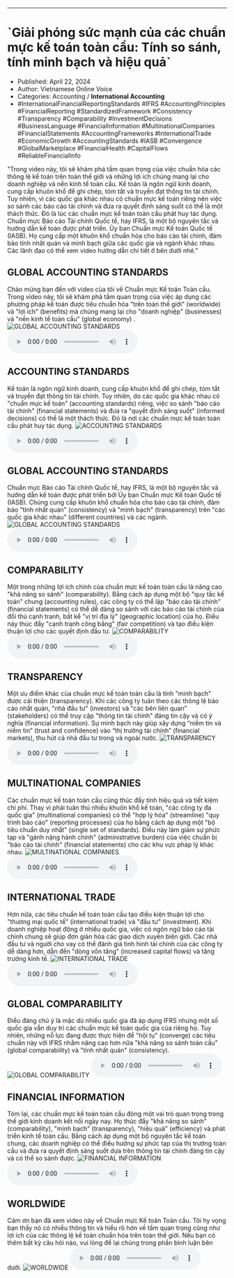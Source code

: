 
---

# \`Giải phóng sức mạnh của các chuẩn mực kế toán toàn cầu: Tính so sánh, tính minh bạch và hiệu quả\`

- Published: April 22, 2024
- Author: Vietnamese Online Voice
- Categories: Accounting / **International Accounting**
- #InternationalFinancialReportingStandards #IFRS #AccountingPrinciples #FinancialReporting #StandardizedFramework #Consistency #Transparency #Comparability #InvestmentDecisions #BusinessLanguage #FinancialInformation #MultinationalCompanies #FinancialStatements #AccountingFrameworks #InternationalTrade #EconomicGrowth #AccountingStandards #IASB #Convergence #GlobalMarketplace #FinancialHealth #CapitalFlows #ReliableFinancialInfo

"Trong video này, tôi sẽ khám phá tầm quan trọng của việc chuẩn hóa các thông lệ kế toán trên toàn thế giới và những lợi ích chúng mang lại cho doanh nghiệp và nền kinh tế toàn cầu. Kế toán là ngôn ngữ kinh doanh, cung cấp khuôn khổ để ghi chép, tóm tắt và truyền đạt thông tin tài chính. Tuy nhiên, vì các quốc gia khác nhau có chuẩn mực kế toán riêng nên việc so sánh các báo cáo tài chính và đưa ra quyết định sáng suốt có thể là một thách thức. Đó là lúc các chuẩn mực kế toán toàn cầu phát huy tác dụng. Chuẩn mực Báo cáo Tài chính Quốc tế, hay IFRS, là một bộ nguyên tắc và hướng dẫn kế toán được phát triển. Ủy ban Chuẩn mực Kế toán Quốc tế (IASB). Họ cung cấp một khuôn khổ chuẩn hóa cho báo cáo tài chính, đảm bảo tính nhất quán và minh bạch giữa các quốc gia và ngành khác nhau. Các lãnh đạo có thể xem video hướng dẫn chi tiết ở bên dưới nhé."


## GLOBAL ACCOUNTING STANDARDS

Chào mừng bạn đến với video của tôi về Chuẩn mực Kế toán Toàn cầu. Trong video này, tôi sẽ khám phá tầm quan trọng của việc áp dụng các phương pháp kế toán được tiêu chuẩn hóa "trên toàn thế giới" (worldwide) và "lợi ích" (benefits) mà chúng mang lại cho "doanh nghiệp" (businesses) và "nền kinh tế toàn cầu" (global economy) .
![GLOBAL ACCOUNTING STANDARDS](https://http-archiver-apis-production-80.schnworks.com/storage/images/transitions/2024-04-22/transition--46620188402-Montserrat-Medium-283593.jpg)
<audio controls>
    <source src="https://http-archiver-apis-production-80.schnworks.com/storage/audio/file-23135830692.mp3" type="audio/mpeg">
</audio>



## ACCOUNTING STANDARDS

Kế toán là ngôn ngữ kinh doanh, cung cấp khuôn khổ để ghi chép, tóm tắt và truyền đạt thông tin tài chính. Tuy nhiên, do các quốc gia khác nhau có "chuẩn mực kế toán" (accounting standards) riêng, việc so sánh "báo cáo tài chính" (financial statements) và đưa ra "quyết định sáng suốt" (informed decisions) có thể là một thách thức. Đó là nơi các chuẩn mực kế toán toàn cầu phát huy tác dụng.
![ACCOUNTING STANDARDS](https://http-archiver-apis-production-80.schnworks.com/storage/images/transitions/2024-04-22/transition--43530483501-Montserrat-SemiBold-303F9F.jpg)
<audio controls>
    <source src="https://http-archiver-apis-production-80.schnworks.com/storage/audio/file-10311683076.mp3" type="audio/mpeg">
</audio>



## GLOBAL ACCOUNTING STANDARDS

Chuẩn mực Báo cáo Tài chính Quốc tế, hay IFRS, là một bộ nguyên tắc và hướng dẫn kế toán được phát triển bởi Ủy ban Chuẩn mực Kế toán Quốc tế (IASB). Chúng cung cấp khuôn khổ chuẩn hóa cho báo cáo tài chính, đảm bảo "tính nhất quán" (consistency) và "minh bạch" (transparency) trên "các quốc gia khác nhau" (different countries) và các ngành.
![GLOBAL ACCOUNTING STANDARDS](https://http-archiver-apis-production-80.schnworks.com/storage/images/transitions/2024-04-22/transition--21853899987-Montserrat-Regular-303F9F.jpg)
<audio controls>
    <source src="https://http-archiver-apis-production-80.schnworks.com/storage/audio/file-1057073534.mp3" type="audio/mpeg">
</audio>



## COMPARABILITY

Một trong những lợi ích chính của chuẩn mực kế toán toàn cầu là nâng cao "khả năng so sánh" (comparability). Bằng cách áp dụng một bộ "quy tắc kế toán" chung (accounting rules), các công ty có thể lập "báo cáo tài chính" (financial statements) có thể dễ dàng so sánh với các báo cáo tài chính của đối thủ cạnh tranh, bất kể "vị trí địa lý" (geographic location) của họ. Điều này thúc đẩy "cạnh tranh công bằng" (fair competition) và tạo điều kiện thuận lợi cho các quyết định đầu tư.
![COMPARABILITY](https://http-archiver-apis-production-80.schnworks.com/storage/images/transitions/2024-04-22/transition--13388748716-Montserrat-Regular-004895.jpg)
<audio controls>
    <source src="https://http-archiver-apis-production-80.schnworks.com/storage/audio/file-2550634115.mp3" type="audio/mpeg">
</audio>



## TRANSPARENCY

Một ưu điểm khác của chuẩn mực kế toán toàn cầu là tính "minh bạch" được cải thiện (transparency). Khi các công ty tuân theo các thông lệ báo cáo nhất quán, "nhà đầu tư" (investors) và "các bên liên quan" (stakeholders) có thể truy cập "thông tin tài chính" đáng tin cậy và có ý nghĩa (financial information). Sự minh bạch này giúp xây dựng “niềm tin và niềm tin” (trust and confidence) vào “thị trường tài chính” (financial markets), thu hút cả nhà đầu tư trong và ngoài nước.
![TRANSPARENCY](https://http-archiver-apis-production-80.schnworks.com/storage/images/transitions/2024-04-22/transition-47866178880-Montserrat-Bold-512DA8.jpg)
<audio controls>
    <source src="https://http-archiver-apis-production-80.schnworks.com/storage/audio/file-2838621536.mp3" type="audio/mpeg">
</audio>



## MULTINATIONAL COMPANIES

Các chuẩn mực kế toán toàn cầu cũng thúc đẩy tính hiệu quả và tiết kiệm chi phí. Thay vì phải tuân thủ nhiều khuôn khổ kế toán, "các công ty đa quốc gia" (multinational companies) có thể "hợp lý hóa" (streamline) "quy trình báo cáo" (reporting processes) của họ bằng cách áp dụng một "bộ tiêu chuẩn duy nhất" (single set of standards). Điều này làm giảm sự phức tạp và "gánh nặng hành chính" (administrative burden) của việc chuẩn bị "báo cáo tài chính" (financial statements) cho các khu vực pháp lý khác nhau.
![MULTINATIONAL COMPANIES](https://http-archiver-apis-production-80.schnworks.com/storage/images/transitions/2024-04-22/transition-2642454228-Montserrat-SemiBold-303F9F.jpg)
<audio controls>
    <source src="https://http-archiver-apis-production-80.schnworks.com/storage/audio/file-3224825122.mp3" type="audio/mpeg">
</audio>



## INTERNATIONAL TRADE

Hơn nữa, các tiêu chuẩn kế toán toàn cầu tạo điều kiện thuận lợi cho "thương mại quốc tế" (international trade) và "đầu tư" (investment). Khi doanh nghiệp hoạt động ở nhiều quốc gia, việc có ngôn ngữ báo cáo tài chính chung sẽ giúp đơn giản hóa các giao dịch xuyên biên giới. Các nhà đầu tư và người cho vay có thể đánh giá tình hình tài chính của các công ty dễ dàng hơn, dẫn đến "dòng vốn tăng" (increased capital flows) và tăng trưởng kinh tế.
![INTERNATIONAL TRADE](https://http-archiver-apis-production-80.schnworks.com/storage/images/transitions/2024-04-22/transition--2983743014-Montserrat-SemiBold-512DA8.jpg)
<audio controls>
    <source src="https://http-archiver-apis-production-80.schnworks.com/storage/audio/file-16066082014.mp3" type="audio/mpeg">
</audio>



## GLOBAL COMPARABILITY

Điều đáng chú ý là mặc dù nhiều quốc gia đã áp dụng IFRS nhưng một số quốc gia vẫn duy trì các chuẩn mực kế toán quốc gia của riêng họ. Tuy nhiên, những nỗ lực đang được thực hiện để "hội tụ" (converge) các tiêu chuẩn này với IFRS nhằm nâng cao hơn nữa "khả năng so sánh toàn cầu" (global comparability) và "tính nhất quán" (consistency).
![GLOBAL COMPARABILITY](https://http-archiver-apis-production-80.schnworks.com/storage/images/transitions/2024-04-22/transition--21752446086-Montserrat-Black-880E4F.jpg)
<audio controls>
    <source src="https://http-archiver-apis-production-80.schnworks.com/storage/audio/file-6119731788.mp3" type="audio/mpeg">
</audio>



## FINANCIAL INFORMATION

Tóm lại, các chuẩn mực kế toán toàn cầu đóng một vai trò quan trọng trong thế giới kinh doanh kết nối ngày nay. Họ thúc đẩy "khả năng so sánh" (comparability), "minh bạch" (transparency), "hiệu quả" (efficiency) và phát triển kinh tế toàn cầu. Bằng cách áp dụng một bộ nguyên tắc kế toán chung, các doanh nghiệp có thể điều hướng sự phức tạp của thị trường toàn cầu và đưa ra quyết định sáng suốt dựa trên thông tin tài chính đáng tin cậy và có thể so sánh được.
![FINANCIAL INFORMATION](https://http-archiver-apis-production-80.schnworks.com/storage/images/transitions/2024-04-22/transition--2908781829-Montserrat-Medium-4A148C.jpg)
<audio controls>
    <source src="https://http-archiver-apis-production-80.schnworks.com/storage/audio/file-12884102057.mp3" type="audio/mpeg">
</audio>



## WORLDWIDE

Cảm ơn bạn đã xem video này về Chuẩn mực Kế toán Toàn cầu. Tôi hy vọng bạn thấy nó có nhiều thông tin và hiểu rõ hơn về tầm quan trọng cũng như lợi ích của các thông lệ kế toán chuẩn hóa trên toàn thế giới. Nếu bạn có thêm bất kỳ câu hỏi nào, vui lòng để lại chúng trong phần bình luận bên dưới.
![WORLDWIDE](https://http-archiver-apis-production-80.schnworks.com/storage/images/transitions/2024-04-22/transition--1120524097-Montserrat-Bold-7B1FA2.jpg)
<audio controls>
    <source src="https://http-archiver-apis-production-80.schnworks.com/storage/audio/file-22118420722.mp3" type="audio/mpeg">
</audio>

